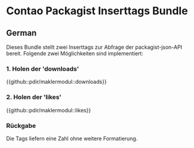 # Contao Packagist Inserttags Bundle
## German
Dieses Bundle stellt zwei Inserttags zur Abfrage der packagist-json-API bereit.
Folgende zwei Möglichkeiten sind implementiert:

### 1. Holen der 'downloads'
{{github::pdir/maklermodul::downloads}}

### 2. Holen der 'likes'
{{github::pdir/maklermodul::likes}}

### Rückgabe
Die Tags liefern eine Zahl ohne weitere Formatierung.
